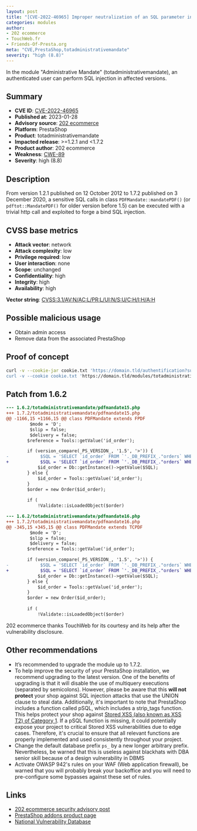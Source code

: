 ```yaml
---
layout: post
title: "[CVE-2022-46965] Improper neutralization of an SQL parameter in Administrative Mandate module for PrestaShop"
categories: modules
author:
- 202 ecommerce
- TouchWeb.fr
- Friends-Of-Presta.org
meta: "CVE,PrestaShop,totadministrativemandate"
severity: "high (8.8)"
---
```


In the module "Administrative Mandate" (totadministrativemandate), an authenticated user can perform SQL injection in affected versions.

## Summary

* **CVE ID**: [CVE-2022-46965](https://cve.mitre.org/cgi-bin/cvename.cgi?name=CVE-2022-46965)
* **Published at**: 2023-01-28
* **Advisory source**: [202 ecommerce](https://github.com/202ecommerce/security-advisories/security/advisories/GHSA-hg7m-23j3-rf56)
* **Platform**: PrestaShop
* **Product**: totadministrativemandate
* **Impacted release**: >=1.2.1 and <1.7.2
* **Product author**: 202 ecommerce
* **Weakness**: [CWE-89](https://cwe.mitre.org/data/definitions/89.html)
* **Severity**: high (8.8)

## Description

From version 1.2.1 published on 12 October 2012 to 1.7.2 published on 3 December 2020, a sensitive SQL calls in class `PDFMandate::mandatePDF()` (or `pdftot::MandatePDF()` for older version before 1.5) can be executed with a trivial http call and exploited to forge a bind SQL injection.


## CVSS base metrics

* **Attack vector**: network
* **Attack complexity**: low
* **Privilege required**: low
* **User interaction**: none
* **Scope**: unchanged
* **Confidentiality**: high
* **Integrity**: high
* **Availability**: high

**Vector string**: [CVSS:3.1/AV:N/AC:L/PR:L/UI:N/S:U/C:H/I:H/A:H](https://nvd.nist.gov/vuln-metrics/cvss/v3-calculator?vector=AV:N/AC:L/PR:L/UI:N/S:U/C:H/I:H/A:H)

## Possible malicious usage

* Obtain admin access
* Remove data from the associated PrestaShop


## Proof of concept


```bash
curl -v --cookie-jar cookie.txt 'https://domain.tld/authentification?submitLogin=1&emailXXXX&password=YYY && \
curl -v --cookie cookie.txt 'https://domain.tld/modules/totadministrativemandate/pdftot.php?id_order=1%27%3BSELECT%20SLEEP%2825%29%23'
```

## Patch from 1.6.2

```diff
--- 1.6.2/totadministrativemandate/pdfmandate15.php
+++ 1.7.2/totadministrativemandate/pdfmandate15.php
@@ -1166,15 +1166,15 @@ class PDFMandate extends FPDF
         $mode = 'D';
         $slip = false;
         $delivery = false;
        $reference = Tools::getValue('id_order');

        if (version_compare(_PS_VERSION_, '1.5', '>')) {
-            $SQL = 'SELECT `id_order` FROM `'._DB_PREFIX_."orders` WHERE `reference` = '".$reference."' ";
+            $SQL = 'SELECT `id_order` FROM `'._DB_PREFIX_."orders` WHERE `reference` = '".pSQL($reference)."' ";
            $id_order = Db::getInstance()->getValue($SQL);
        } else {
            $id_order = Tools::getValue('id_order');
        }
        $order = new Order($id_order);
 
        if (
            !Validate::isLoadedObject($order)

--- 1.6.2/totadministrativemandate/pdfmandate16.php
+++ 1.7.2/totadministrativemandate/pdfmandate16.php
@@ -345,15 +345,15 @@ class PDFMandate extends TCPDF
         $mode = 'D';
         $slip = false;
         $delivery = false;
        $reference = Tools::getValue('id_order');

        if (version_compare(_PS_VERSION_, '1.5', '>')) {
-            $SQL = 'SELECT `id_order` FROM `'._DB_PREFIX_."orders` WHERE `reference` = '".$reference."' ";
+            $SQL = 'SELECT `id_order` FROM `'._DB_PREFIX_."orders` WHERE `reference` = '".pSQL($reference)."' ";
            $id_order = Db::getInstance()->getValue($SQL);
        } else {
            $id_order = Tools::getValue('id_order');
        }
        $order = new Order($id_order);
 
        if (
            !Validate::isLoadedObject($order)
```

202 ecommerce thanks TouchWeb for its courtesy and its help after the vulnerability disclosure.

## Other recommendations

* It’s recommended to upgrade the module up to 1.7.2.
* To help improve the security of your PrestaShop installation, we recommend upgrading to the latest version. One of the benefits of upgrading is that it will disable the use of multiquery executions (separated by semicolons). However, please be aware that this **will not protect** your shop against SQL injection attacks that use the UNION clause to steal data. Additionally, it's important to note that PrestaShop includes a function called pSQL, which includes a strip_tags function. This helps protect your shop against [Stored XSS (also known as XSS T2) of Category 1](https://security.friendsofpresta.org/modules/2023/02/07/stored-xss.html). If a pSQL function is missing, it could potentially expose your project to critical Stored XSS vulnerabilities due to edge cases. Therefore, it's crucial to ensure that all relevant functions are properly implemented and used consistently throughout your project.
* Change the default database prefix `ps_` by a new longer arbitrary prefix. Nevertheless, be warned that this is useless against blackhats with DBA senior skill because of a design vulnerability in DBMS
* Activate OWASP 942's rules on your WAF (Web application firewall), be warned that you will probably break your backoffice and you will need to pre-configure some bypasses against these set of rules.

## Links

* [202 ecommerce security advisory post](https://github.com/202ecommerce/security-advisories/security/advisories/GHSA-hg7m-23j3-rf56)
* [PrestaShop addons product page](https://addons.prestashop.com/en/bank-transfer-payment/6297-administrative-mandate.html)
* [National Vulnerability Database](https://nvd.nist.gov/vuln/detail/CVE-2022-46965)
